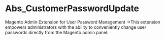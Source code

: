 # Abs_CustomerPasswordUpdate
Magento Admin Extension for User Password Management  ->This extension empowers administrators with the ability to conveniently change user passwords directly from the Magento admin panel.
